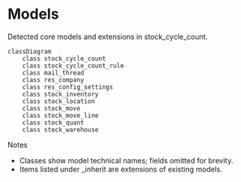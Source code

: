 # Models

Detected core models and extensions in stock_cycle_count.

```mermaid
classDiagram
    class stock_cycle_count
    class stock_cycle_count_rule
    class mail_thread
    class res_company
    class res_config_settings
    class stock_inventory
    class stock_location
    class stock_move
    class stock_move_line
    class stock_quant
    class stock_warehouse
```

Notes
- Classes show model technical names; fields omitted for brevity.
- Items listed under _inherit are extensions of existing models.
